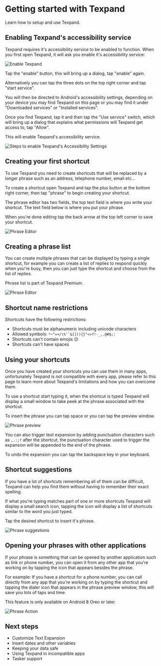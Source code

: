 # Getting started with Texpand

Learn how to setup and use Texpand.

## Enabling Texpand's accessibility service

Texpand requires it's accessibility service to be enabled to function. When you first open Texpand, it will ask you enable it's accessibility service: 

![Enable Texpand](img/enable_acessibility.png)

Tap the "enable" button, this will bring up a dialog, tap "enable" again. 

Alternatively you can tap the three dots on the top right corner and tap "start service". 

You will then be directed to Android's accessibility settings, depending on your device you may find Texpand on this page or you may find it under "Downloaded services" or "Installed services".

Once you find Texpand, tap it and then tap the "Use service" switch, which will bring up a dialog that explains what permissions will Texpand get access to, tap "Allow". 

This will enable Texpand's accessibility service.

![Steps to enable Texpand's Accessibility Settings](img/accessibility_steps.png)

## Creating your first shortcut

To use Texpand you need to create shortcuts that will be replaced by a longer phrase such as an address, telephone number, email etc...

To create a shortcut open Texpand and tap the plus button at the bottom right corner, then tap "phrase" to begin creating your shortcut.

The phrase editor has two fields, the top text field is where you write your shortcut. The text field below is where you put your phrase. 

When you're done editing tap the back arrow at the top left corner to save your shortcut.

![Phrase Editor](img/phrase_editor.png)

## Creating a phrase list

You can create multiple phrases that can be displayed by typing a single shortcut, for example you can create a list of replies to respond quickly when you're busy, then you can just type the shortcut and choose from the list of replies.

Phrase list is part of Texpand Premium.

![Phrase Editor](img/phrase_list_usage_ag.png)

## Shortcut name restrictions

Shortcuts have the following restrictions:

- Shortcuts must be alphanumeric including unicode characters
- Allowed symbols: ``*~^=+/\%'`&[](){}"<>?!-_,.@#$;:``
- Shortcuts can't contain emojis ☹️
- Shortcuts can't have spaces

## Using your shortcuts 

Once you have created your shortcuts you can use them in many apps, unfortunately Texpand is not compatible with every app, please refer to this page to learn more about Texpand's limitations and how you can overcome them. 

To use a shortcut start typing it, when the shortcut is typed Texpand will display a small window to take peek at the phrase associated with the shortcut.

To insert the phrase you can tap space or you can tap the preview window.

![Phrase preview](img/text_expansion_steps.png)

You can also trigger text expansion by adding punctuation characters such as `,.:;?` after the shortcut, the punctuation character used to trigger the expansion will be appended to the end of the phrase.

To undo the expansion you can tap the backspace key in your keyboard.

## Shortcut suggestions

If you have a lot of shortcuts remembering all of them can be difficult, Texpand can help you find them without having to remember their exact spelling. 


If what you're typing matches part of one or more shortcuts Texpand will display a small search icon, tapping the icon will display a list of shortcuts similar to the word you just typed.

Tap the desired shortcut to insert it's phrase.

![Phrase suggestions](img/phrase_suggestions.png)


## Opening your phrases with other applications

If your phrase is something that can be opened by another application such as link or phone number, you can open it from any other app that you're working on by tapping the icon that appears besides the phrase.

For example: If you have a shortcut for a phone number, you can call directly from any app that you're working on by typing the shortcut and tapping the dialer icon that appears in the phrase preview window, this will save you lots of taps and time. 

This feature is only available on Android 8 Oreo or later.

![Phrase Action](img/snippet_action_steps.png)

## Next steps

- Customize Text Expansion
- Insert dates and other variables
- Keeping your data safe
- Using Texpand in incompatible apps
- Tasker support










